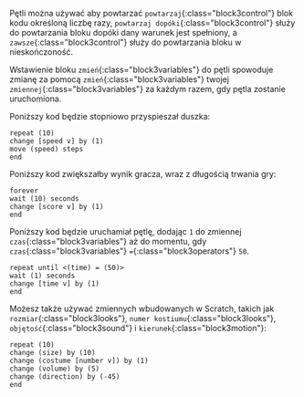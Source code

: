Pętli można używać aby powtarzać `powtarzaj`{:class="block3control"} blok kodu określoną liczbę razy, `powtarzaj dopóki`{:class="block3control"} służy do powtarzania bloku dopóki dany warunek jest spełniony, a `zawsze`{:class="block3control"} służy do powtarzania bloku w nieskończoność.

Wstawienie bloku `zmień`{:class="block3variables"} do pętli spowoduje zmianę za pomocą `zmień`{:class="block3variables"} twojej `zmiennej`{:class="block3variables"} za każdym razem, gdy pętla zostanie uruchomiona.

Poniższy kod będzie stopniowo przyspieszał duszka:

```blocks3
repeat (10)
change [speed v] by (1)
move (speed) steps
end
```

Poniższy kod zwiększałby wynik gracza, wraz z długością trwania gry:

```blocks3
forever
wait (10) seconds
change [score v] by (1)
end
```

Poniższy kod będzie uruchamiał pętlę, dodając `1` do zmiennej `czas`{:class="block3variables"} aż do momentu, gdy `czas`{:class="block3variables"} `=`{:class="block3operators"} `50`.

```blocks3
repeat until <(time) = (50)>
wait (1) seconds
change [time v] by (1)
end
```

Możesz także używać zmiennych wbudowanych w Scratch, takich jak `rozmiar`{:class="block3looks"}, `numer kostiumu`{:class="block3looks"}, `objętość`{:class="block3sound"} i `kierunek`{:class="block3motion"}:

```blocks3
repeat (10)
change (size) by (10)
change (costume [number v]) by (1)
change (volume) by (5)
change (direction) by (-45)
end
```  


